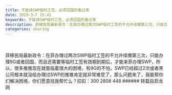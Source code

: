 ```yaml
---
title: 不能续SWP临时工签，必须回国的看过来
date: 2019-3-7 15:41
keywords: 不能续SWP临时工签，必须回国的看过来
description: 菲移民局最新政令：在菲办理过两次SWP临时工签的不允许续缴第三次，只能办理9G或者回国，而且还需要等临时工签有效期到期后，才能来菲办理SWP，所以，很多推推现在就面临着很大的困境，有9G的不怕，SWP已经超过2次或者黑公司根本就没给办理过S
categories: sharing
---
```

<td class="t_f" id="postmessage_3175470">

<br/>
<br/>
菲移民局最新政令：在菲办理过两次SWP临时工签的不允许续缴第三次，只能办理9G或者回国，而且还需要等临时工签有效期到期后，才能来菲办理SWP，所以，很多推推现在就面临着很大的困境，有9G的不怕，SWP已经超过2次或者黑公司根本就没给办理过SWP的推推肯定就非常难受了，那么问题来了，我能帮你们解决困境，你们愿意找我帮忙么？扣扣：300 2808 448</td>
###### 转载自菲龙网